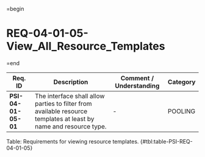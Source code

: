 =begin

# REQ-04-01-05-View_All_Resource_Templates

=end

| Req. ID | Description | Comment / Understanding | Category |
| ------- | ----------- | ----------------------- | -------- |
| __PSI-04-01-05-01__ | The interface shall allow parties to filter from available resource templates at least by name and resource type. | - | POOLING |

Table: Requirements for viewing resource templates. {#tbl:table-PSI-REQ-04-01-05}
